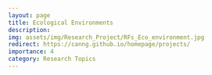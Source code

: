 ```yaml
---
layout: page
title: Ecological Environments
description: 
img: assets/img/Research_Project/RFs_Eco_environment.jpg
redirect: https://canng.github.io/homepage/projects/
importance: 4
category: Research Topics
---
```




